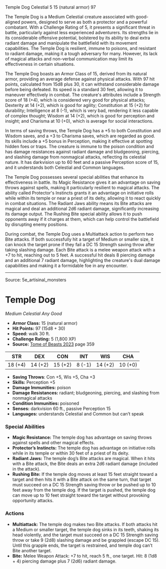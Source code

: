 <MonsterName/>Temple Dog</MonsterName>
<CreatureType/>Celestial</CreatureType>
<CR/>5</CR>
<AC/>15 (natural armor)</AC>
<HP/>97</HP>
<summary>The Temple Dog is a Medium Celestial creature associated with good-aligned powers, designed to serve as both a protector and a powerful combatant. With a Challenge Rating of 5, it presents a significant threat in battle, particularly against less experienced adventurers. Its strengths lie in its considerable offensive potential, bolstered by its ability to deal extra radiant damage and manipulate the battlefield with its movement capabilities. The Temple Dog is resilient, immune to poisons, and resistant to radiant damage, making it a tough adversary for many. However, its lack of magical attacks and non-verbal communication may limit its effectiveness in certain situations.</summary>

<detail>

The Temple Dog boasts an Armor Class of 15, derived from its natural armor, providing an average defense against physical attacks. With 97 hit points, calculated from 15d8 plus 30, it can withstand considerable damage before being defeated. Its speed is a standard 30 feet, allowing it to maneuver effectively in combat. The creature's attributes include a Strength score of 18 (+4), which is considered very good for physical attacks; Dexterity at 14 (+2), which is good for agility; Constitution at 15 (+2) for durability; Intelligence at 8 (-1), which is very bad, rendering it less capable of complex thought; Wisdom at 14 (+2), which is good for perception and insight; and Charisma at 10 (+0), which is average for social interactions. 

In terms of saving throws, the Temple Dog has a +5 to both Constitution and Wisdom saves, and a +3 to Charisma saves, which are regarded as good. Its skills include a +5 bonus in Perception, making it effective at spotting hidden foes or traps. The creature is immune to the poison condition and has damage resistances against radiant damage and bludgeoning, piercing, and slashing damage from nonmagical attacks, reflecting its celestial nature. It has darkvision up to 60 feet and a passive Perception score of 15, and it understands both Celestial and Common languages.

The Temple Dog possesses several special abilities that enhance its effectiveness in battle. Its Magic Resistance gives it an advantage on saving throws against spells, making it particularly resilient to magical attacks. The ability called Protector's Instincts grants it an advantage on initiative rolls while within its temple or near a priest of its deity, allowing it to react quickly in combat situations. The Radiant Jaws ability means its Bite attacks are magical and deal an additional 2d6 radiant damage, significantly increasing its damage output. The Rushing Bite special ability allows it to push opponents away if it charges at them, which can help control the battlefield by disrupting enemy positions.

During combat, the Temple Dog uses a Multiattack action to perform two Bite attacks. If both successfully hit a target of Medium or smaller size, it can knock the target prone if they fail a DC 15 Strength saving throw after taking slashing damage. Each Bite attack is a melee weapon attack with a +7 to hit, reaching out to 5 feet. A successful hit deals 8 piercing damage and an additional 7 radiant damage, highlighting the creature's dual damage capabilities and making it a formidable foe in any encounter.</detail>



---

Source: 5e_artisinal_monsters

# Temple Dog

*Medium* *Celestial* *Any Good*

- **Armor Class:** 15 (natural armor)
- **Hit Points:** 97 (15d8 + 30)
- **Speed:** walk 30 ft.
- **Challenge Rating:** 5 (1,800 XP)
- **Source:** [Tome of Beasts 2023](https://koboldpress.com/kpstore/product/tome-of-beasts-1-2023-edition/) page 359

| STR | DEX | CON | INT | WIS | CHA |
| --- | --- | --- | --- | --- | --- |
| 18 (+4) | 14 (+2) | 15 (+2) | 8 (-1) | 14 (+2) | 10 (+0) |

- **Saving Throws**: Con +5, Wis +5, Cha +3
- **Skills:** Perception +5
- **Damage Immunities:** poison
- **Damage Resistances:** radiant; bludgeoning, piercing, and slashing from nonmagical attacks
- **Condition Immunities:** poisoned
- **Senses:** darkvision 60 ft., passive Perception 15
- **Languages:** understands Celestial and Common but can’t speak

### Special Abilities

- **Magic Resistance:** The temple dog has advantage on saving throws against spells and other magical effects.
- **Protector’s Instincts:** The temple dog has advantage on initiative rolls while in its temple or within 30 feet of a priest of its deity.
- **Radiant Jaws:** The temple dog’s Bite attacks are magical. When it hits with a Bite attack, the Bite deals an extra 2d6 radiant damage (included in the attack).
- **Rushing Bite:** If the temple dog moves at least 15 feet straight toward a target and then hits it with a Bite attack on the same turn, that target must succeed on a DC 15 Strength saving throw or be pushed up to 10 feet away from the temple dog. If the target is pushed, the temple dog can move up to 10 feet straight toward the target without provoking opportunity attacks.

### Actions

- **Multiattack:** The temple dog makes two Bite attacks. If both attacks hit a Medium or smaller target, the temple dog sinks in its teeth, shaking its head violently, and the target must succeed on a DC 15 Strength saving throw or take 9 (2d8) slashing damage and be grappled (escape DC 15). Until this grapple ends, the target is restrained, and temple dog can’t Bite another target.
- **Bite:** Melee Weapon Attack: +7 to hit, reach 5 ft., one target. Hit: 8 (1d8 + 4) piercing damage plus 7 (2d6) radiant damage.



